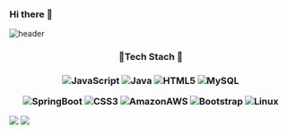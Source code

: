 ### Hi there 👋

![header](https://capsule-render.vercel.app/api?type=slice&color=auto&height=300&section=header&text=EunjooKim&fontSize=90)

<h3 align="center">🔭Tech Stach 🔭</h3>

<h3 align="center">
 
 ![JavaScript](https://img.shields.io/badge/JavaScript-F7DF1E?style=flat-square&logo=JavaScript&logoColor=black)  ![Java](https://img.shields.io/badge/Java-007396?style=flat-square&logo=JavaScript&logoColor=black)  ![HTML5](https://img.shields.io/badge/HTML5-E34F26?style=flat-square&logo=JavaScript&logoColor=black)  ![MySQL](https://img.shields.io/badge/MySQL-4479A1?style=flat-square&logo=JavaScript&logoColor=black) 
 
   ![SpringBoot](https://img.shields.io/badge/SpringBoot-6DB33F?style=flat-square&logo=JavaScript&logoColor=black)   ![CSS3](https://img.shields.io/badge/CSS3-1572B6?style=flat-square&logo=JavaScript&logoColor=black) ![AmazonAWS](https://img.shields.io/badge/AmazonAWS-232F3E?style=flat-square&logo=JavaScript&logoColor=black)    ![Bootstrap](https://img.shields.io/badge/Bootstrap-7952B3?style=flat-square&logo=JavaScript&logoColor=black)   ![Linux](https://img.shields.io/badge/Linux-FCC624?style=flat-square&logo=JavaScript&logoColor=black)  

</h3>
 <a href="https://blog.naver.com/chu_veely"><img src="https://img.shields.io/badge/Velog-3DDC84?style=flat-square&logo=Blogger&logoColor=white"/></a>
<a href="https://github.com/javajoo"><img src="https://hits.seeyoufarm.com/api/count/incr/badge.svg?url=https%3A%2F%2Fgithub.com%2Fseondal&count_bg=%23000000&title_bg=%23000000&icon=github.svg&icon_color=%23E7E7E7&title=GitHub&edge_flat=false)"/></a>
